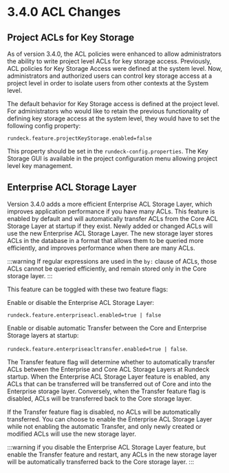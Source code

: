 # 3.4.0 ACL Changes

## Project ACLs for Key Storage
As of version 3.4.0, the ACL policies were enhanced to allow administrators the ability to write project level ACLs for key storage access.  Previously, ACL policies for Key Storage Access were defined at the system level.  Now, administrators and authorized users can control key storage access at a project level in order to isolate users from other contexts at the System level.

The default behavior for Key Storage access is defined at the project level.  For administrators who would like to retain the previous functionality of defining key storage access at the system level, they would have to set the following config property:

```rundeck.feature.projectKeyStorage.enabled=false```


This property should be set in the `rundeck-config.properties`. The Key Storage GUI is available in the project configuration menu allowing project level key management.  
## Enterprise ACL Storage Layer

Version 3.4.0 adds a more efficient Enterprise ACL Storage Layer, which improves application performance if you have many ACLs. This feature is enabled by default and will automatically transfer ACLs from the Core ACL Storage Layer at startup if they exist. Newly added or changed ACLs will use the new Enterprise ACL Storage Layer. The new storage layer stores ACLs in the database in a format that allows them to be queried more efficiently, and improves performance when there are many ACLs.

:::warning
If regular expressions are used in the `by:` clause of ACLs, those ACLs cannot be queried efficiently, and remain stored only in the Core storage layer.
:::

This feature can be toggled with these two feature flags:

Enable or disable the Enterprise ACL Storage Layer:

`rundeck.feature.enterpriseacl.enabled=true | false`

Enable or disable automatic Transfer between the Core and Enterprise Storage layers at startup:

 `rundeck.feature.enterpriseacltransfer.enabled=true | false`.

 The Transfer feature flag will determine whether to automatically transfer ACLs between the Enterprise and Core ACL Storage Layers at Rundeck startup. When the Enterprise ACL Storage Layer feature is enabled, any ACLs that can be transferred will be transferred out of Core and into the Enterprise storage layer. Conversely, when the Transfer feature flag is disabled, ACLs will be transferred back to the Core storage layer.

If the Transfer feature flag is disabled, no ACLs will be automatically transferred. You can choose to enable the Enterprise ACL Storage Layer while not enabling the automatic Transfer, and only newly created or modified ACLs will use the new storage layer.

:::warning
if you disable the Enterprise ACL Storage Layer feature, but enable the Transfer feature and restart, any ACLs in the new storage layer will be automatically transferred back to the Core storage layer.
:::
